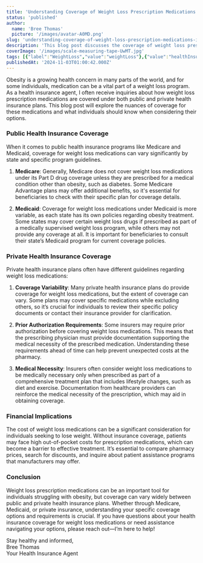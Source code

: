 ```yaml
---
title: 'Understanding Coverage of Weight Loss Prescription Medications in Health Insurance'
status: 'published'
author:
  name: 'Bree Thomas'
  picture: '/images/avatar-A0MD.png'
slug: 'understanding-coverage-of-weight-loss-prescription-medications-in-health-insurance'
description: 'This blog post discusses the coverage of weight loss prescription medications under public health insurance (Medicare and Medicaid) and private health insurance, highlighting variability in coverage, prior authorization requirements, and the importance of understanding specific policy details.'
coverImage: '/images/scale-measuring-tape-UwMT.jpg'
tags: [{"label":"WeightLoss","value":"weightLoss"},{"value":"healthInsurance","label":"HealthInsurance"},{"label":"PrescriptionCoverage","value":"prescriptionCoverage"},{"label":"Medicare","value":"medicare"},{"label":"Medicaid","value":"medicaid"},{"label":"Obesity","value":"obesity"},{"label":"PrivateInsurance","value":"privateInsurance"},{"label":"HealthcareCosts","value":"healthcareCosts"}]
publishedAt: '2024-11-03T01:00:42.000Z'
---
```


Obesity is a growing health concern in many parts of the world, and for some individuals, medication can be a vital part of a weight loss program. As a health insurance agent, I often receive inquiries about how weight loss prescription medications are covered under both public and private health insurance plans. This blog post will explore the nuances of coverage for these medications and what individuals should know when considering their options.

### **Public Health Insurance Coverage**

When it comes to public health insurance programs like Medicare and Medicaid, coverage for weight loss medications can vary significantly by state and specific program guidelines.

1. **Medicare**: Generally, Medicare does not cover weight loss medications under its Part D drug coverage unless they are prescribed for a medical condition other than obesity, such as diabetes. Some Medicare Advantage plans may offer additional benefits, so it's essential for beneficiaries to check with their specific plan for coverage details.

2. **Medicaid**: Coverage for weight loss medications under Medicaid is more variable, as each state has its own policies regarding obesity treatment. Some states may cover certain weight loss drugs if prescribed as part of a medically supervised weight loss program, while others may not provide any coverage at all. It is important for beneficiaries to consult their state’s Medicaid program for current coverage policies.

### **Private Health Insurance Coverage**

Private health insurance plans often have different guidelines regarding weight loss medications:

1. **Coverage Variability**: Many private health insurance plans do provide coverage for weight loss medications, but the extent of coverage can vary. Some plans may cover specific medications while excluding others, so it’s crucial for individuals to review their specific policy documents or contact their insurance provider for clarification.

2. **Prior Authorization Requirements**: Some insurers may require prior authorization before covering weight loss medications. This means that the prescribing physician must provide documentation supporting the medical necessity of the prescribed medication. Understanding these requirements ahead of time can help prevent unexpected costs at the pharmacy.

3. **Medical Necessity**: Insurers often consider weight loss medications to be medically necessary only when prescribed as part of a comprehensive treatment plan that includes lifestyle changes, such as diet and exercise. Documentation from healthcare providers can reinforce the medical necessity of the prescription, which may aid in obtaining coverage.

### **Financial Implications**

The cost of weight loss medications can be a significant consideration for individuals seeking to lose weight. Without insurance coverage, patients may face high out-of-pocket costs for prescription medications, which can become a barrier to effective treatment. It’s essential to compare pharmacy prices, search for discounts, and inquire about patient assistance programs that manufacturers may offer.

### **Conclusion**

Weight loss prescription medications can be an important tool for individuals struggling with obesity, but coverage can vary widely between public and private health insurance plans. Whether through Medicare, Medicaid, or private insurance, understanding your specific coverage options and requirements is crucial. If you have questions about your health insurance coverage for weight loss medications or need assistance navigating your options, please reach out—I’m here to help!

Stay healthy and informed,\
Bree Thomas\
Your Health Insurance Agent